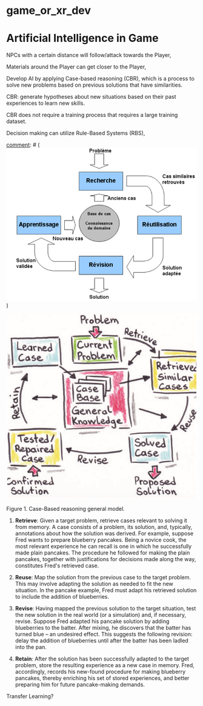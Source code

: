 # game_or_xr_dev

Artificial Intelligence in Game
===

NPCs with a certain distance will follow/attack towards the Player,

Materials around the Player can get closer to the Player,

Develop AI by applying Case-based reasoning (CBR), which is a process to solve new problems based on previous solutions that have similarities.

CBR: generate hypotheses about new situations based on their past experiences to learn new skills.

CBR does not require a training process that requires a large training dataset.

Decision making can utilize Rule-Based Systems (RBS),

[comment]: # ( ![alt text](https://github.com/khoir335/game_or_xr_dev/blob/abc9610851fa4438fcf956d761f88e8bc2e1e524/images/images1a.png) )

[comment]: # (Figure 1.1 A diagram of case based reasoning in France)

![alt text](https://github.com/khoir335/game_or_xr_dev/blob/abc9610851fa4438fcf956d761f88e8bc2e1e524/images/images2a.png)

Figure 1. Case-Based reasoning general model.

1.	__Retrieve__: Given a target problem, retrieve cases relevant to solving it from memory. A case consists of a problem, its solution, and, typically, annotations about how the solution was derived. For example, suppose Fred wants to prepare blueberry pancakes. Being a novice cook, the most relevant experience he can recall is one in which he successfully made plain pancakes. The procedure he followed for making the plain pancakes, together with justifications for decisions made along the way, constitutes Fred's retrieved case.

2.	__Reuse__: Map the solution from the previous case to the target problem. This may involve adapting the solution as needed to fit the new situation. In the pancake example, Fred must adapt his retrieved solution to include the addition of blueberries.

3.	__Revise__: Having mapped the previous solution to the target situation, test the new solution in the real world (or a simulation) and, if necessary, revise. Suppose Fred adapted his pancake solution by adding blueberries to the batter. After mixing, he discovers that the batter has turned blue – an undesired effect. This suggests the following revision: delay the addition of blueberries until after the batter has been ladled into the pan.

4.	__Retain__: After the solution has been successfully adapted to the target problem, store the resulting experience as a new case in memory. Fred, accordingly, records his new-found procedure for making blueberry pancakes, thereby enriching his set of stored experiences, and better preparing him for future pancake-making demands.

Transfer Learning?

